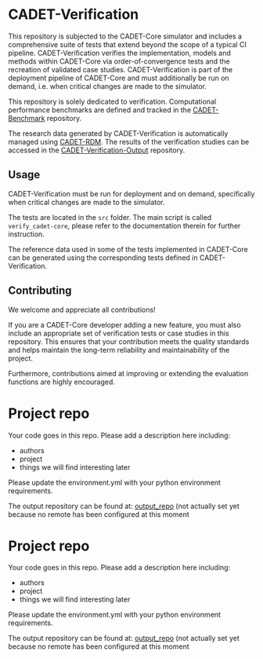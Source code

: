 # CADET-Verification

This repository is subjected to the CADET-Core simulator and includes a comprehensive suite of tests that extend beyond the scope of a typical CI pipeline.
CADET-Verification verifies the implementation, models and methods within CADET-Core via order-of-convergence tests and the recreation of validated case studies.
CADET-Verification is part of the deployment pipeline of CADET-Core and must additionally be run on demand, i.e. when critical changes are made to the simulator.

This repository is solely dedicated to verification.
Computational performance benchmarks are defined and tracked in the [CADET-Benchmark](https://github.com/cadet/CADET-Benchmark) repository.

The research data generated by CADET-Verification is automatically managed using [CADET-RDM](https://jugit.fz-juelich.de/IBG-1/ModSim/cadet/CADET-RDM).
The results of the verification studies can be accessed in the [CADET-Verification-Output](https://github.com/cadet/CADET-Verification-Output) repository.


## Usage

CADET-Verification must be run for deployment and on demand, specifically when critical changes are made to the simulator.

The tests are located in the `src` folder.
The main script is called `verify_cadet-core`, please refer to the documentation therein for further instruction.

The reference data used in some of the tests implemented in CADET-Core can be generated using the corresponding tests defined in CADET-Verification.

## Contributing

We welcome and appreciate all contributions!

If you are a CADET-Core developer adding a new feature, you must also include an appropriate set of verification tests or case studies in this repository.
This ensures that your contribution meets the quality standards and helps maintain the long-term reliability and maintainability of the project.

Furthermore, contributions aimed at improving or extending the evaluation functions are highly encouraged.
# Project repo
Your code goes in this repo.
Please add a description here including: 
- authors
- project
- things we will find interesting later


Please update the environment.yml with your python environment requirements.


The output repository can be found at:
[output_repo]() (not actually set yet because no remote has been configured at this moment
# Project repo
Your code goes in this repo.
Please add a description here including: 
- authors
- project
- things we will find interesting later


Please update the environment.yml with your python environment requirements.


The output repository can be found at:
[output_repo]() (not actually set yet because no remote has been configured at this moment
